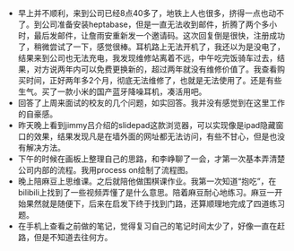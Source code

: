 - 早上并不顺利，来到公司已经8点40多了，地铁上人也很多，挤得一点也动不了。到公司准备安装heptabase，但是一直无法收到邮件，折腾了两个多小时，最后发邮件，让詹雨安重新发一个邀请码。这次回复倒是很快，注册成功了，稍微尝试了一下，感觉很棒。耳机路上无法开机了，我还以为是没电了，结果来到公司也无法充电，我发现维修站离着不远，中午吃完饭骑车过去，结果，对方说两年内可以免费更换新的，超过两年就没有维修价值了。我查看购买时间，正好两年多2个月，彻底无法维修了，也就是无法使用了。还是有些生气。买了一款小米的国产蓝牙降噪耳机，凑活用吧。
- 回答了上周来面试的校友的几个问题，如实回答。我并没有感觉到在这里工作的自豪感。
- 昨天晚上看到jimmy吕介绍的slidepad这款浏览器，可以实现像是ipad隐藏窗口的效果，结果发现凡是在墙外面的网址都无法访问，有些不甘心，但是也没有解决方法。
- 下午的时候在画板上整理自己的思路，和李峥聊了一会，才第一次基本弄清楚公司内部的流程。我用process on绘制了流程图。
- 晚上陪麻豆上思维课。之后就陪他做围棋课作业。我第一次知道“抱吃”，在bilibili上找到了一些视频弄懂了是什么意思。陪着麻豆耐心地练习。麻豆一开始果然就是随便下，后来在启发下终于找到门路，还算顺理地完成了四道练习题。
- 在手机上查看之前做的笔记，觉得复习自己的笔记时间太少了，好像一直在赶路，但是不知道去往何方。 
